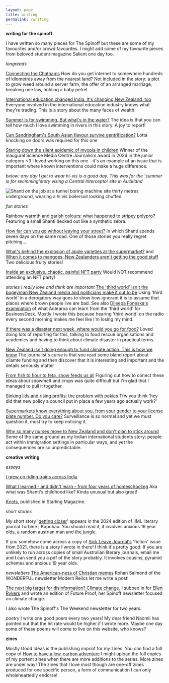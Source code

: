 ```yaml
---
layout: page
title: writing
permalink: /writing
---
```


**writing for the spinoff**

I have written so many pieces for The Spinoff but these are some of my favourites and/or crowd favourites. I might add some of my favourite pieces from beloved student magazine Salient one day too. 

_longreads_

[Connecting the Chathams](https://thespinoff.co.nz/internet/10-06-2022/connecting-the-chathams) How do you get internet to somewhere hundreds of kilometres away from the nearest land? Not included in the story: a plot to grow weed around a server farm, the offer of an arranged marriage, breaking one law, holding a baby petrel. 

[International education changed India. It's changing New Zealand, too](https://thespinoff.co.nz/society/08-01-2024/international-education-changed-india-its-changing-new-zealand-too-2) Everyone involved in the international education industry knows what they're trading. This is a story about the many faces of wealth. 

[Summer is for swimming. But what's in the water?](https://thespinoff.co.nz/society/15-12-2023/summer-is-for-swimming-but-whats-in-the-water) The idea is that you can tell how much I love swimming in rivers in this story. A joy to report! 

[Can Sandringham's South Asian flavour survive gentrification?](https://thespinoff.co.nz/kai/08-07-2024/can-sandringhams-south-asian-flavour-survive-gentrification) Lotta knocking on doors was required for this one

[Staring down the silent epidemic of myopia in children](https://thespinoff.co.nz/society/15-04-2024/staring-down-the-silent-epidemic-of-childrens-myopia) Winner of the inaugural Science Media Centre Journalism award in 2024 in the junior category <3 I loved working on this one - it's an example of an issue that is important where known interventions could make a huge difference.

_below: any day I get to wear hi-vis is a good day. This was for the 'summer is for swimming'story vising a Central Interceptor site in Auckland_

![Shanti on the job at a tunnel boring machine site thirty metres underground, wearing a hi vis boilersuit looking chuffed](/shanti-mathias/assets/IMG_1464(2).jpg)

_fun stories_

[Rainbow warmth and garish colours: what happened to stripey polypro?](https://thespinoff.co.nz/society/08-07-2024/rainbow-warmth-and-garish-colours-when-did-stripy-polyprop-disappear) Featuring a small Shanti decked out like a synthetic zebra. 

[How far can you go without leaving your street?](https://thespinoff.co.nz/society/07-01-2024/how-far-can-you-go-without-leaving-your-street-2) In which Shanti spends seven days on the same road. One of those stories you really regret pitching.... 

[What's behind the explosion of apple varieties at the supermarket?](https://thespinoff.co.nz/kai/28-03-2024/whats-behind-the-explosion-of-apple-varieties-at-the-supermarket) and [When it comes to mangoes, New Zealanders aren't getting the good stuff](https://thespinoff.co.nz/kai/14-06-2023/when-it-comes-to-mangoes-new-zealanders-arent-getting-the-good-stuff) Two delicious fruity stories! 

[Inside an exclusive, chaotic, painful NFT party](https://thespinoff.co.nz/summer-2022/31-12-2022/inside-an-exclusive-chaotic-painful-nft-party) Would NOT recommend attending an NFT party! 

_stories I really love and think are important_
[The 'third world' isn't the bogeyman New Zealand media and politicians make it out to be](https://thespinoff.co.nz/media/26-05-2023/the-third-world-isnt-the-bogeyman-new-zealand-seems-to-think-it-is) Using 'third world' in a derogatory way goes to show how ignorant it is to assume that places where brown people live are bad. See also [Dileepa Foneska's examination](https://businessdesk.co.nz/article/economy/nz-and-third-world-lessons-for-politicians-and-businesspeople) of what Aotearoa can learn from the 'third world' for BusinessDesk. Mostly I wrote this because hearing 'third world' on the radio every second morning makes me feel like I'm losing my mind. 

[If there was a disaster next week, where would you go for food?](https://thespinoff.co.nz/kai/20-03-2024/if-there-was-a-disaster-next-week-where-would-you-go-for-food) Loved doing lots of reporting for this, talking to food rescue organisations and academics and having to think about climate disaster in practical terms. 

[New Zealand isn't doing enough to fund climate action. This is how we know](https://thespinoff.co.nz/politics/13-09-2024/new-zealand-isnt-doing-enough-to-fund-climate-action-this-is-how-we-know) The journalist's curse is that you read some bland report about cliamte funding and then discover that it is interesting and important and the details seriously matter

[From fish to flour to feta, snow feeds us all](https://thespinoff.co.nz/kai/10-07-2024/from-fish-to-flour-to-feta-snow-feeds-us-all) Figuring out how to conect these ideas about snowmelt and crops was quite difficult but I'm glad that I managed to pull it together.

[Sinking lids and rising profits: the problem with pokies](https://thespinoff.co.nz/society/25-06-2024/sinking-lids-and-rising-profits-the-problem-with-pokies) Tfw you think 'hey did that new policy a council put in place a few years ago actually work?' 

[Supermarkets know everything about you, from your gender to your license plate number. Do you care?](https://thespinoff.co.nz/society/25-03-2024/supermarkets-know-everything-from-your-gender-to-licence-plate-number-do-you-care) Surveillance is so normal and yet we must question it, must try to keep noticing it.

[Why so many nurses move to New Zealand and don't plan to stick around](https://thespinoff.co.nz/society/12-07-2024/why-so-many-nurses-move-to-new-zealand-but-dont-plan-to-stick-around) Some of the same ground as my Indian international students story: people act within immigration settings in particular ways, and yet the consequences are so unpredictable.

**creative writing**

_essays_

[I grew up riding trains across India](https://thespinoff.co.nz/society/19-02-2023/the-sunday-essay-i-grew-up-riding-trains-across-india)


[What I learned - and didn't learn - from four years of homeschooling](https://thespinoff.co.nz/society/10-10-2024/what-i-learned-and-didnt-learn-from-four-years-of-home-education) Aka what was Shanti's childhood like? Kinda unusual but also great! 

[Knots](https://www.starlingmag.com/issue-9/shanti-mathias), published in Starling Magazine. 

_short stories_

My short story '[getting closer](https://turbinekapohau.org.nz/2024-contents-fiction-shanti-mathias/)' appears in the 2024 edition of IIML literary journal Turbine | Kapohau. You should read it, it involves anxious 19 year olds, a random austrian man and the jungle.

If you somehow come across a copy of [Sick Leave Journal's](https://www.instagram.com/sickleave__/?hl=en) 'fiction' issue from 2021, there is a story I wrote in there! I think it's pretty good. If you are unlikely to run across copies of small Australian literary journals, email me and I can send you a pdf of the story probably. It involves cousins, pyramid schemes and anxious 19 year olds. 

_newsletters_
[The American-ness of Christian memes](https://www.modernrelics.email/the-american-ness-of-christian-memes/) Rohan Salmond of the WONDERFUL newsletter Modern Relics let me write a post! 

[The next big target for disinformation? Climate change.](https://spinofffutureproof.substack.com/p/the-next-big-target-for-disinformation) I subbed in for [Ellen Rykers](https://www.ellenrykers.com/) and wrote an edition of Future Proof, her Spinoff newsletter focused on climate change.

I also wrote The Spinoff's The Weekend newsletter for two years. 

_poetry_
I write one good poem every two years! My dear friend Naomii has pointed out that the hit rate would be higher if I wrote more. Maybe one day some of these poems will come to live on this website, who knows? 

**zines**

Mostly Good Ideas is the publishing imprint for my zines. You can find a full copy of [How to have a low-carbon adventure](https://mostlygoodideas.nz/zine) I might upload the full copies of my portent zines when there are more additions to the series. More zines are under way! The zines that I love most though are one-off zines produced for one specific person, a form of communication I can only wholeheartedly endorse! 
